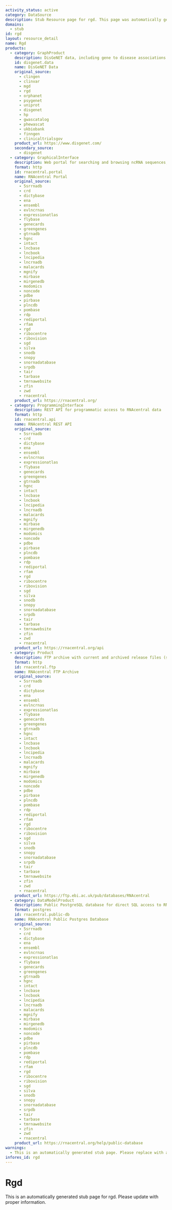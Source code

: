 ```yaml
---
activity_status: active
category: DataSource
description: Stub Resource page for rgd. This page was automatically generated because it was referenced by other resources.
domains:
  - stub
id: rgd
layout: resource_detail
name: Rgd
products:
  - category: GraphProduct
    description: DisGeNET data, including gene to disease associations and variant to disease associations (requires registration and subscription).
    id: disgenet.data
    name: DisGeNET Data
    original_source:
      - clingen
      - clinvar
      - mgd
      - rgd
      - orphanet
      - psygenet
      - uniprot
      - disgenet
      - hp
      - gwascatalog
      - phewascat
      - ukbiobank
      - finngen
      - clinicaltrialsgov
    product_url: https://www.disgenet.com/
    secondary_source:
      - disgenet
  - category: GraphicalInterface
    description: Web portal for searching and browsing ncRNA sequences, structures, and annotations
    format: http
    id: rnacentral.portal
    name: RNAcentral Portal
    original_source:
      - 5srrnadb
      - crd
      - dictybase
      - ena
      - ensembl
      - evlncrnas
      - expressionatlas
      - flybase
      - genecards
      - greengenes
      - gtrnadb
      - hgnc
      - intact
      - lncbase
      - lncbook
      - lncipedia
      - lncrnadb
      - malacards
      - mgnify
      - mirbase
      - mirgenedb
      - modomics
      - noncode
      - pdbe
      - pirbase
      - plncdb
      - pombase
      - rdp
      - rediportal
      - rfam
      - rgd
      - ribocentre
      - ribovision
      - sgd
      - silva
      - snodb
      - snopy
      - snornadatabase
      - srpdb
      - tair
      - tarbase
      - tmrnawebsite
      - zfin
      - zwd
      - rnacentral
    product_url: https://rnacentral.org/
  - category: ProgrammingInterface
    description: REST API for programmatic access to RNAcentral data
    format: http
    id: rnacentral.api
    name: RNAcentral REST API
    original_source:
      - 5srrnadb
      - crd
      - dictybase
      - ena
      - ensembl
      - evlncrnas
      - expressionatlas
      - flybase
      - genecards
      - greengenes
      - gtrnadb
      - hgnc
      - intact
      - lncbase
      - lncbook
      - lncipedia
      - lncrnadb
      - malacards
      - mgnify
      - mirbase
      - mirgenedb
      - modomics
      - noncode
      - pdbe
      - pirbase
      - plncdb
      - pombase
      - rdp
      - rediportal
      - rfam
      - rgd
      - ribocentre
      - ribovision
      - sgd
      - silva
      - snodb
      - snopy
      - snornadatabase
      - srpdb
      - tair
      - tarbase
      - tmrnawebsite
      - zfin
      - zwd
      - rnacentral
    product_url: https://rnacentral.org/api
  - category: Product
    description: FTP archive with current and archived release files (sequences and annotations)
    format: http
    id: rnacentral.ftp
    name: RNAcentral FTP Archive
    original_source:
      - 5srrnadb
      - crd
      - dictybase
      - ena
      - ensembl
      - evlncrnas
      - expressionatlas
      - flybase
      - genecards
      - greengenes
      - gtrnadb
      - hgnc
      - intact
      - lncbase
      - lncbook
      - lncipedia
      - lncrnadb
      - malacards
      - mgnify
      - mirbase
      - mirgenedb
      - modomics
      - noncode
      - pdbe
      - pirbase
      - plncdb
      - pombase
      - rdp
      - rediportal
      - rfam
      - rgd
      - ribocentre
      - ribovision
      - sgd
      - silva
      - snodb
      - snopy
      - snornadatabase
      - srpdb
      - tair
      - tarbase
      - tmrnawebsite
      - zfin
      - zwd
      - rnacentral
    product_url: https://ftp.ebi.ac.uk/pub/databases/RNAcentral
  - category: DataModelProduct
    description: Public PostgreSQL database for direct SQL access to RNAcentral data
    format: postgres
    id: rnacentral.public-db
    name: RNAcentral Public Postgres Database
    original_source:
      - 5srrnadb
      - crd
      - dictybase
      - ena
      - ensembl
      - evlncrnas
      - expressionatlas
      - flybase
      - genecards
      - greengenes
      - gtrnadb
      - hgnc
      - intact
      - lncbase
      - lncbook
      - lncipedia
      - lncrnadb
      - malacards
      - mgnify
      - mirbase
      - mirgenedb
      - modomics
      - noncode
      - pdbe
      - pirbase
      - plncdb
      - pombase
      - rdp
      - rediportal
      - rfam
      - rgd
      - ribocentre
      - ribovision
      - sgd
      - silva
      - snodb
      - snopy
      - snornadatabase
      - srpdb
      - tair
      - tarbase
      - tmrnawebsite
      - zfin
      - zwd
      - rnacentral
    product_url: https://rnacentral.org/help/public-database
warnings:
  - This is an automatically generated stub page. Please replace with accurate information about this resource.
infores_id: rgd
---
```


# Rgd

This is an automatically generated stub page for rgd. Please update with proper information.
